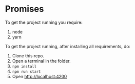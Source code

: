 Promises
======

To get the project running you require:

1. node
2. yarn

To get the project running,  after installing all requirements, do:

1. Clone this repo.
2. Open a terminal in the folder.
3. `npm install`
4. `npm run start`
5. Open [http://localhost:4200](http://localhost:4200)
